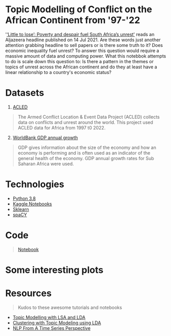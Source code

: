 # Topic Modelling of Conflict on the African Continent from '97-'22

'[‘Little to lose’: Poverty and despair fuel South Africa’s unrest'](https://www.aljazeera.com/news/2021/7/14/little-to-lose-poverty-and-despair-fuel-south-africas-unrest) reads an Aljazeera headline published on 14 Jul 2021. Are these words just another attention grabbing headline to sell papers or is there some truth to it? Does economic inequality fuel unrest? To answer this question would require a massive amount of data and computing power. What this notebbok attempts to do is scale down this question  to: Is there a pattern in the themes or topics of unrest across the African continent and do they at least have a linear relationship to a country's economic status? 

# Datasets
1. [ACLED](https://acleddata.com/about-acled/)
> The Armed Conflict Location & Event Data Project (ACLED) collects data on conflicts and unrest around the world. This project used ACLED data for Africa from 1997 t0 2022.
2. [WorldBank GDP annual growth](https://data.worldbank.org/indicator/NY.GDP.MKTP.KD.ZG?locations=ZG)
>  GDP gives information about the size of the economy and how an economy is performing and  is often used as an indicator of the general health of the economy. GDP annual growth rates for Sub Saharan Africa were used.


# Technologies
* [Python 3.8](https://www.python.org/)
* [Kaggle Notebooks](https://www.kaggle.com/)
* [Sklearn](https://scikit-learn.org/)
* [spaCY](https://spacy.io/)

# Code
> [Notebook](https://github.com/DhasiM/NLP_Twist3/blob/main/twist-3-violence-protests-and-poverty.ipynb)

# Some interesting plots

# Resources
> Kudos to these awesome tutorials and notebooks
* [Topic Modelling with LSA and LDA](https://www.kaggle.com/code/rcushen/topic-modelling-with-lsa-and-lda/notebook)
* [Clustering with Topic Modeling using LDA](https://www.kaggle.com/code/panks03/clustering-with-topic-modeling-using-lda/notebook#Topic-Modeling--Latent-Dirichlet-Allocation(LDA))
* [NLP From A Time Series Perspective](https://towardsdatascience.com/nlp-from-a-time-series-perspective-39c37bc18156_)
